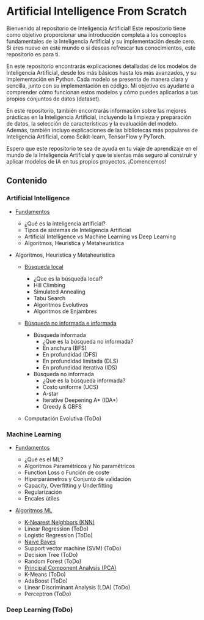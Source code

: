 # Artificial Intelligence From Scratch

Bienvenido al repositorio de Inteligencia Artificial! Este repositorio tiene como objetivo proporcionar una introducción completa a los conceptos fundamentales de la Inteligencia Artificial y su implementación desde cero. Si eres nuevo en este mundo o si deseas refrescar tus conocimientos, este repositorio es para ti.

En este repositorio encontrarás explicaciones detalladas de los modelos de Inteligencia Artificial, desde los más básicos hasta los más avanzados, y su implementación en Python. Cada modelo se presenta de manera clara y sencilla, junto con su implementación en código. Mi objetivo es ayudarte a comprender cómo funcionan estos modelos y cómo puedes aplicarlos a tus propios conjuntos de datos (dataset).

En este repositorio, también encontrarás información sobre las mejores prácticas en la Inteligencia Artificial, incluyendo la limpieza y preparación de datos, la selección de características y la evaluación del modelo. Además, también incluyo explicaciones de las bibliotecas más populares de Inteligencia Artificial, como Scikit-learn, TensorFlow y PyTorch.

Espero que este repositorio te sea de ayuda en tu viaje de aprendizaje en el mundo de la Inteligencia Artificial y que te sientas más seguro al construir y aplicar modelos de IA en tus propios proyectos. ¡Comencemos!

## Contenido

### Artificial Intelligence
* [Fundamentos](https://github.com/yeriel/Artificial_Intelligence_Collection/tree/main/Artificial_Intelligence)
  - ¿Qué es la inteligencia artificial?
  - Tipos de sistemas de Inteligencia Artificial
  - Artificial Intelligence vs Machine Learning vs Deep Learning
  - Algoritmos, Heuristica y Metaheuristica

* Algoritmos, Heuristica y Metaheuristica
  - [Búsqueda local](https://github.com/yeriel/Artificial_Intelligence_Collection/tree/main/Artificial_Intelligence/Busqueda%20local)
    * ¿Que es la búsqueda local?
    * Hill Climbing
    * Simulated Annealing
    * Tabu Search
    * Algoritmos Evolutivos
    * Algoritmos de Enjambres

  - [Búsqueda no informada e informada](https://github.com/yeriel/Artificial_Intelligence_Collection/tree/main/Artificial_Intelligence/Busqueda%20informada)
    * Búsqueda informada
      - ¿Que es la búsqueda no informada?
      - En anchura (BFS)
      - En profundidad (DFS)
      - En profundidad limitada (DLS)
      - En profundidad iterativa (IDS)
    * Búsqueda no informada
      - ¿Que es la búsqueda informada?
      - Costo uniforme (UCS)
      - A-star
      - Iterative Deepening A* (IDA*)
      - Greedy & GBFS

  - Computación Evolutiva (ToDo)

### Machine Learning
* [Fundamentos](https://github.com/yeriel/Artificial_Intelligence_Collection/tree/main/Machine_learning)
  - ¿Que es el ML?
  - Algoritmos Paramétricos y No paramétricos
  - Function Loss o Función de coste
  - Hiperparámetros y Conjunto de validación
  - Capacity, Overfitting y Underfitting
  - Regularización
  - Encales útiles

* [Algoritmos ML](https://github.com/yeriel/Artificial_Intelligence_Collection/tree/main/Machine_learning/Algoritmos)
  - [K-Nearest Neighbors (KNN)](https://github.com/yeriel/Artificial_Intelligence_Collection/tree/main/Machine_learning/Algoritmos/KNN)
  - Linear Regression (ToDo)
  - Logistic Regression (ToDo)
  - [Naive Bayes](https://github.com/yeriel/Artificial_Intelligence_Collection/tree/main/Machine_learning/Algoritmos/Naive%20Bayes)
  - Support vector machine (SVM) (ToDo)
  - Decision Tree (ToDo)
  - Random Forest (ToDo)
  - [Principal Component Analysis (PCA)](https://github.com/yeriel/Artificial_Intelligence_Collection/tree/main/Machine_learning/Algoritmos/PCA)
  - K-Means (ToDo)
  - AdaBoost (ToDo)
  - Linear Discriminant Analysis (LDA) (ToDo)
  - Perceptron (ToDo)

### Deep Learning (ToDo)
